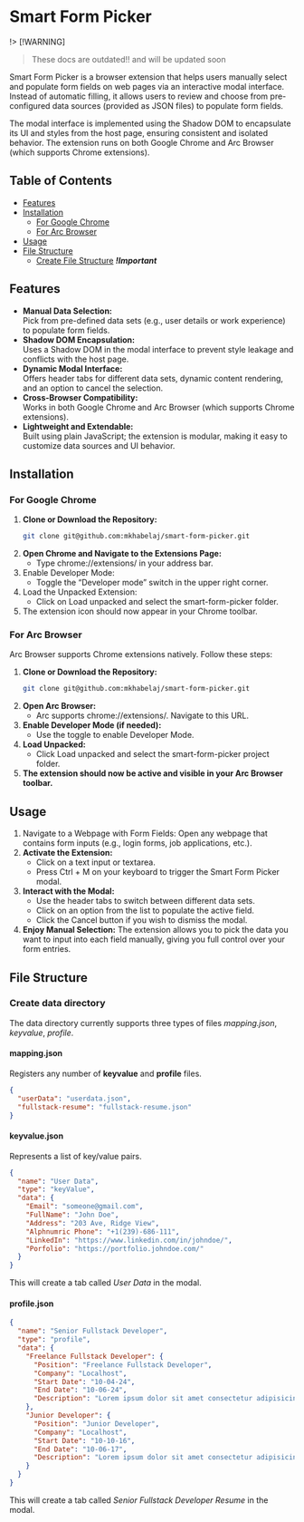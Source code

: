 # Smart Form Picker

!> [!WARNING]

> These docs are outdated!! and will be updated soon

Smart Form Picker is a browser extension that helps users manually select and populate form fields on web pages via an interactive modal interface. Instead of automatic filling, it allows users to review and choose from pre-configured data sources (provided as JSON files) to populate form fields.

The modal interface is implemented using the Shadow DOM to encapsulate its UI and styles from the host page, ensuring consistent and isolated behavior. The extension runs on both Google Chrome and Arc Browser (which supports Chrome extensions).

## Table of Contents

- [Features](#features)
- [Installation](#installation)
  - [For Google Chrome](#for-google-chrome)
  - [For Arc Browser](#for-arc-browser)
- [Usage](#usage)
- [File Structure](#file-structure)
  - [Create File Structure](#create-data-directory) **_!Important_**

## Features

- **Manual Data Selection:**  
  Pick from pre-defined data sets (e.g., user details or work experience) to populate form fields.
- **Shadow DOM Encapsulation:**  
  Uses a Shadow DOM in the modal interface to prevent style leakage and conflicts with the host page.
- **Dynamic Modal Interface:**  
  Offers header tabs for different data sets, dynamic content rendering, and an option to cancel the selection.
- **Cross-Browser Compatibility:**  
  Works in both Google Chrome and Arc Browser (which supports Chrome extensions).
- **Lightweight and Extendable:**  
  Built using plain JavaScript; the extension is modular, making it easy to customize data sources and UI behavior.

## Installation

### For Google Chrome

1. **Clone or Download the Repository:**
   ```bash
   git clone git@github.com:mkhabelaj/smart-form-picker.git
   ```
1. **Open Chrome and Navigate to the Extensions Page:**
   - Type chrome://extensions/ in your address bar.
1. Enable Developer Mode:
   - Toggle the “Developer mode” switch in the upper right corner.
1. Load the Unpacked Extension:
   - Click on Load unpacked and select the smart-form-picker folder.
1. The extension icon should now appear in your Chrome toolbar.

### For Arc Browser

Arc Browser supports Chrome extensions natively. Follow these steps:

1. **Clone or Download the Repository:**
   ```bash
   git clone git@github.com:mkhabelaj/smart-form-picker.git
   ```
1. **Open Arc Browser:**
   - Arc supports chrome://extensions/. Navigate to this URL.
1. **Enable Developer Mode (if needed):**
   - Use the toggle to enable Developer Mode.
1. **Load Unpacked:**
   - Click Load unpacked and select the smart-form-picker project folder.
1. **The extension should now be active and visible in your Arc Browser toolbar.**

## Usage

1. Navigate to a Webpage with Form Fields:
   Open any webpage that contains form inputs (e.g., login forms, job applications, etc.).
1. **Activate the Extension:**
   - Click on a text input or textarea.
   - Press Ctrl + M on your keyboard to trigger the Smart Form Picker modal.
1. **Interact with the Modal:**
   - Use the header tabs to switch between different data sets.
   - Click on an option from the list to populate the active field.
   - Click the Cancel button if you wish to dismiss the modal.
1. **Enjoy Manual Selection:**
   The extension allows you to pick the data you want to input into each field manually, giving you full control over your form entries.

## File Structure

### Create data directory

The data directory currently supports three types of files _mapping.json_, _keyvalue_, _profile_.

#### mapping.json

Registers any number of **keyvalue** and **profile** files.

```json
{
  "userData": "userdata.json",
  "fullstack-resume": "fullstack-resume.json"
}
```

#### keyvalue.json

Represents a list of key/value pairs.

```json
{
  "name": "User Data",
  "type": "keyValue",
  "data": {
    "Email": "someone@gmail.com",
    "FullName": "John Doe",
    "Address": "203 Ave, Ridge View",
    "Alphnumric Phone": "+1(239)-686-111",
    "LinkedIn": "https://www.linkedin.com/in/johndoe/",
    "Porfolio": "https://portfolio.johndoe.com/"
  }
}
```

This will create a tab called _User Data_ in the modal.

#### profile.json

```json
{
  "name": "Senior Fullstack Developer",
  "type": "profile",
  "data": {
    "Freelance Fullstack Developer": {
      "Position": "Freelance Fullstack Developer",
      "Company": "Localhost",
      "Start Date": "10-04-24",
      "End Date": "10-06-24",
      "Description": "Lorem ipsum dolor sit amet consectetur adipisicing elit. Quos, quas.\n\nLorem ipsum dolor sit amet consectetur adipisicing elit. Quos, quas.\n\nLorem ipsum dolor sit amet consectetur adipisicing elit. Quos, quas."
    },
    "Junior Developer": {
      "Position": "Junior Developer",
      "Company": "Localhost",
      "Start Date": "10-10-16",
      "End Date": "10-06-17",
      "Description": "Lorem ipsum dolor sit amet consectetur adipisicing elit. Quos, quas.\n\nLorem ipsum dolor sit amet consectetur adipisicing elit. Quos, quas."
    }
  }
}
```

This will create a tab called _Senior Fullstack Developer Resume_ in the modal.
